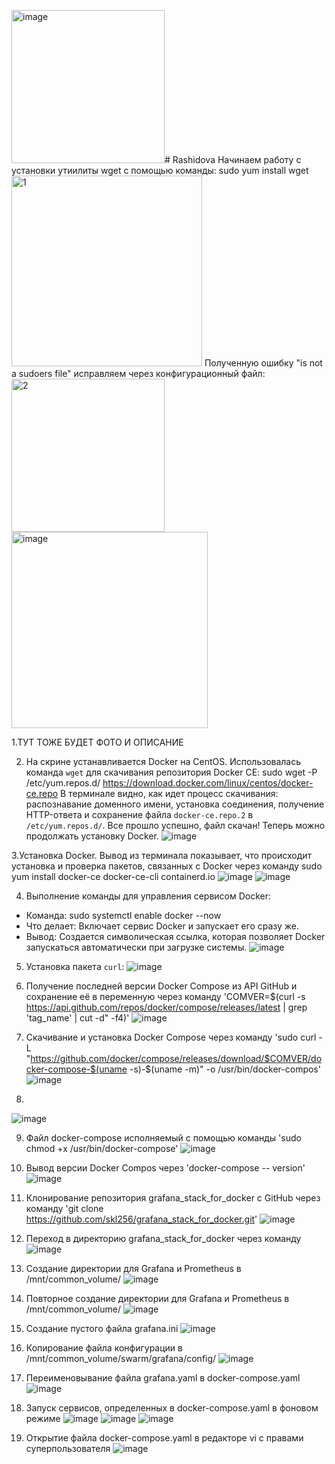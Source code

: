 <img width="245" alt="image" src="https://github.com/user-attachments/assets/3073744f-f01a-4d9b-98ca-72b1a68d6a82" /># Rashidova
Начинаем работу с установки утиилиты wget с помощью команды:
sudo yum install wget
<img width="305" alt="1" src="https://github.com/user-attachments/assets/b34afb26-a084-4fa2-afd4-fcffc9a125ef" />
Полученную ошибку "is not a sudoers file" исправляем через конфигурационный файл:
<img width="245" alt="2" src="https://github.com/user-attachments/assets/85406f1a-1d87-4768-8823-67427f4cbbcb" />
<img width="314" alt="image" src="https://github.com/user-attachments/assets/b480300d-f39c-460c-87bd-6ce032da66b0" />

1.ТУТ ТОЖЕ БУДЕТ ФОТО И ОПИСАНИЕ 

2. На скрине устанавливается Docker на CentOS. Использовалась команда `wget` для скачивания репозитория Docker CE:
sudo wget -P /etc/yum.repos.d/ https://download.docker.com/linux/centos/docker-ce.repo
В терминале видно, как идет процесс скачивания: распознавание доменного имени, установка соединения, получение HTTP-ответа и сохранение файла `docker-ce.repo.2` в `/etc/yum.repos.d/`. Все прошло успешно, файл скачан! Теперь можно продолжать установку Docker.
![image](https://github.com/user-attachments/assets/dde00933-ba16-4811-a143-cbf739cca7b5)

3.Установка Docker. Вывод из терминала показывает, что происходит установка и проверка пакетов, связанных с Docker через команду sudo yum install docker-ce docker-ce-cli containerd.io
![image](https://github.com/user-attachments/assets/19513d82-733c-4f44-921f-c81dabbc11a3)
![image](https://github.com/user-attachments/assets/dd46d5f2-21ce-40d8-a136-bb7c899a0cc8)

4. Выполнение команды для управления сервисом Docker:
- Команда: 
sudo systemctl enable docker --now
- Что делает: Включает сервис Docker и запускает его сразу же. 
- Вывод: Создается символическая ссылка, которая позволяет Docker запускаться автоматически при загрузке системы.
![image](https://github.com/user-attachments/assets/54dc0152-4217-4961-a448-211bd6dffad1)

5. Установка пакета `curl`:
![image](https://github.com/user-attachments/assets/5c6f95d8-d07a-492b-859e-06355d07d299)

6. Получение последней версии Docker Compose из API GitHub и сохранение её в переменную через команду 'COMVER=$(curl -s https://api.github.com/repos/docker/compose/releases/latest | grep 'tag_name' | cut -d\" -f4)' 
![image](https://github.com/user-attachments/assets/52ab2d93-57a0-42ab-8bb9-f0e08e609166)

7. Скачивание и установка Docker Compose через команду 'sudo curl -L "https://github.com/docker/compose/releases/download/$COMVER/docker-compose-$(uname -s)-$(uname -m)" -o /usr/bin/docker-compos'
![image](https://github.com/user-attachments/assets/bceba0c8-a8c6-4d5d-82b3-7213db6bb0bc)

8. 
![image](https://github.com/user-attachments/assets/1380838f-fd19-47f5-a03d-423cec354d94)

9. Файл docker-compose исполняемый с помощью команды 'sudo chmod +x /usr/bin/docker-compose'
![image](https://github.com/user-attachments/assets/c33a681d-7bca-4935-bbaf-276537cba977)

10. Вывод версии Docker Compos через 'docker-compose -- version'
![image](https://github.com/user-attachments/assets/b1063963-51fc-4e97-9c0a-238fb420a2e4)

11. Клонирование репозитория grafana_stack_for_docker с GitHub через команду 'git clone https://github.com/skl256/grafana_stack_for_docker.git'
![image](https://github.com/user-attachments/assets/fe1d8a35-3df0-49d8-9899-66c23978492b)

12. Переход в директорию grafana_stack_for_docker через команду 
![image](https://github.com/user-attachments/assets/e7cae3fc-3c34-4d3a-a14e-a8579dc441e2)

13. Создание директории для Grafana и Prometheus в /mnt/common_volume/
![image](https://github.com/user-attachments/assets/65b871be-c268-4dfc-af19-0a83f03e63f8)

14. Повторное создание директории для Grafana и Prometheus в /mnt/common_volume/
![image](https://github.com/user-attachments/assets/afa2d8da-3751-44e4-97af-8906e6b981f2)

15. Создание пустого файла grafana.ini
![image](https://github.com/user-attachments/assets/c27a4892-6114-44db-ab5d-cf21fcede1e8)

16. Копирование файла конфигурации в /mnt/common_volume/swarm/grafana/config/
![image](https://github.com/user-attachments/assets/16a7e4bc-5fe6-4be4-b21b-f9f02fb7a664)

17. Переименовывание файла grafana.yaml в docker-compose.yaml
![image](https://github.com/user-attachments/assets/c86b4351-5410-4ef1-8533-82cd8e8d5251)

18. Запуск сервисов, определенных в docker-compose.yaml в фоновом режиме
![image](https://github.com/user-attachments/assets/26192c78-e045-476d-a4ef-197e3c0cc23d)
![image](https://github.com/user-attachments/assets/3134b193-37b9-40b0-9624-58b5daedc604)
![image](https://github.com/user-attachments/assets/749b4785-3d48-47bd-a203-097113b7c2ef)

19. Открытие файла docker-compose.yaml в редакторе vi с правами суперпользователя
![image](https://github.com/user-attachments/assets/51ddf451-7162-47b5-b81f-9b0af0c5f695)











